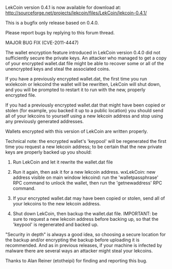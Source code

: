 LekCoin version 0.4.1 is now available for download at:
http://sourceforge.net/projects/lekcoin/files/LekCoin/lekcoin-0.4.1/

This is a bugfix only release based on 0.4.0.

Please report bugs by replying to this forum thread.

MAJOR BUG FIX  (CVE-2011-4447)

The wallet encryption feature introduced in LekCoin version 0.4.0 did not sufficiently secure the private keys. An attacker who
managed to get a copy of your encrypted wallet.dat file might be able to recover some or all of the unencrypted keys and steal the
associated coins.

If you have a previously encrypted wallet.dat, the first time you run wxlekcoin or lekcoind the wallet will be rewritten, LekCoin will
shut down, and you will be prompted to restart it to run with the new, properly encrypted file.

If you had a previously encrypted wallet.dat that might have been copied or stolen (for example, you backed it up to a public
location) you should send all of your lekcoins to yourself using a new lekcoin address and stop using any previously generated addresses.

Wallets encrypted with this version of LekCoin are written properly.

Technical note: the encrypted wallet's 'keypool' will be regenerated the first time you request a new lekcoin address; to be certain that the
new private keys are properly backed up you should:

1. Run LekCoin and let it rewrite the wallet.dat file

2. Run it again, then ask it for a new lekcoin address.
wxLekCoin: new address visible on main window
lekcoind: run the 'walletpassphrase' RPC command to unlock the wallet,  then run the 'getnewaddress' RPC command.

3. If your encrypted wallet.dat may have been copied or stolen, send all of your lekcoins to the new lekcoin address.

4. Shut down LekCoin, then backup the wallet.dat file.
IMPORTANT: be sure to request a new lekcoin address before backing up, so that the 'keypool' is regenerated and backed up.

"Security in depth" is always a good idea, so choosing a secure location for the backup and/or encrypting the backup before uploading it is recommended. And as in previous releases, if your machine is infected by malware there are several ways an attacker might steal your lekcoins.

Thanks to Alan Reiner (etotheipi) for finding and reporting this bug.

